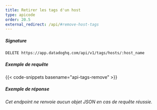 ```yaml
---
title: Retirer les tags d'un host
type: apicode
order: 20.5
external_redirect: /api/#remove-host-tags
---
```


##### Signature
`DELETE https://app.datadoghq.com/api/v1/tags/hosts/:host_name`
##### Exemple de requête
{{< code-snippets basename="api-tags-remove" >}}
##### Exemple de réponse
*Cet endpoint ne renvoie aucun objet JSON en cas de requête réussie.*
